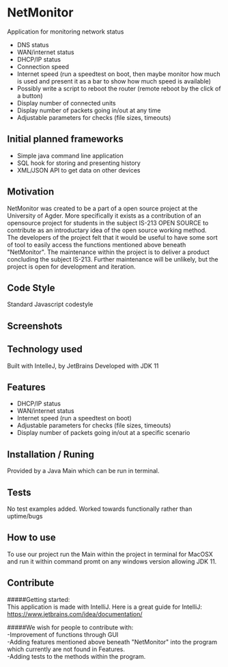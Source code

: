 # NetMonitor
Application for monitoring network status

- DNS status
- WAN/internet status
- DHCP/IP status
- Connection speed
- Internet speed (run a speedtest on boot, then maybe       monitor how much is used and present it as a
bar to show how much speed is available)
- Possibly write a script to reboot the router (remote reboot by the click of a button)
- Display number of connected units
- Display number of packets going in/out at any time
- Adjustable parameters for checks (file sizes, timeouts)

## Initial planned frameworks
- Simple java command line application
- SQL hook for storing and presenting history
- XML/JSON API to get data on other devices

## Motivation
NetMonitor was created to be a part of a open source project at the University of Agder. 
More specifically it exists as a contribution of an opensource project for students in the subject IS-213 OPEN SOURCE
to contribute as an introductary idea of the open source working method.  
The developers of the project felt that it would be useful to have some sort of tool to easily access the functions mentioned above beneath "NetMonitor".
The maintenance within the project is to deliver a product concluding the subject IS-213. 
Further maintenance will be unlikely, but the project is open for development and iteration.

## Code Style
Standard Javascript codestyle

## Screenshots
## Technology used
Built with IntelleJ, by JetBrains
Developed with JDK 11

## Features
- DHCP/IP status
- WAN/internet status
- Internet speed (run a speedtest on boot)
- Adjustable parameters for checks (file sizes, timeouts)
- Display number of packets going in/out at a specific scenario


## Installation / Runing
Provided by a Java Main which can be run in terminal.

## Tests
No test examples added. 
Worked towards functionally rather than uptime/bugs

## How to use 
To use our project run the Main within the project in terminal for MacOSX
 and run it within command promt on any windows version allowing JDK 11.
 
 ## Contribute
 #####Getting started:  
 This application is made with IntelliJ. Here is a great guide for IntelliJ: https://www.jetbrains.com/idea/documentation/ 
 
 #####We wish for people to contribute with:  
 -Improvement of functions through GUI  
 -Adding features mentioned above beneath "NetMonitor" into the 
 program which currently are not found in Features.  
 -Adding tests to the methods within the program.
 
  

